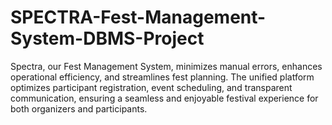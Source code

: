 # SPECTRA-Fest-Management-System-DBMS-Project
Spectra, our Fest Management System, minimizes manual errors, enhances  operational efficiency, and streamlines fest planning. The unified platform optimizes  participant registration, event scheduling, and transparent communication, ensuring  a seamless and enjoyable festival experience for both organizers and participants.

